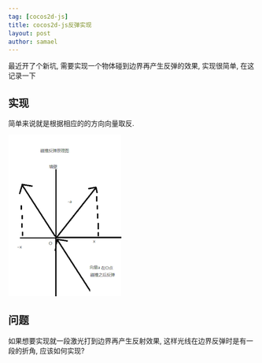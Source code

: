 ```yaml
---
tag: [cocos2d-js]
title: cocos2d-js反弹实现
layout: post
author: samael
---
```


最近开了个新坑, 需要实现一个物体碰到边界再产生反弹的效果, 实现很简单, 在这记录一下

## 实现

简单来说就是根据相应的的方向向量取反.

![rebound](/img/cocos2d-js_rebound.png)

## 问题
如果想要实现就一段激光打到边界再产生反射效果, 这样光线在边界反弹时是有一段的折角, 应该如何实现?
